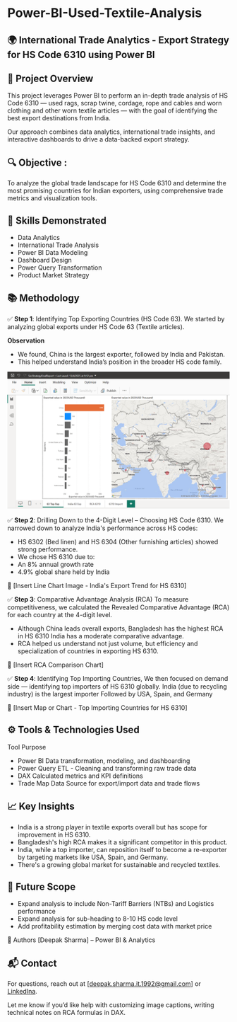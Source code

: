 # Power-BI-Used-Textile-Analysis

## 🌍 **International Trade Analytics** - Export Strategy for HS Code 6310 using Power BI

## 📌 **Project Overview** 
This project leverages Power BI to perform an in-depth trade analysis of HS Code 6310 — used rags, scrap twine, cordage, rope and cables and worn clothing and other worn textile articles — with the goal of identifying the best export destinations from India.

Our approach combines data analytics, international trade insights, and interactive dashboards to drive a data-backed export strategy.

## 🔍 **Objective** : 
To analyze the global trade landscape for HS Code 6310 and determine the most promising countries for Indian exporters, using comprehensive trade metrics and visualization tools.

## 🧠 Skills Demonstrated
- Data Analytics
- International Trade Analysis
- Power BI Data Modeling
- Dashboard Design
- Power Query Transformation
- Product Market Strategy


## 📚 Methodology

✅ **Step 1**: Identifying Top Exporting Countries (HS Code 63). We started by analyzing global exports under HS Code 63 (Textile articles).

**Observation** 
- We found, China is the largest exporter, followed by India and Pakistan.
- This helped understand India’s position in the broader HS code family.

![alt text](https://github.com/deepaksharma1992/Power-BI-Used-Textile-Analysis/blob/main/Images/1_exporters_63.png)

✅ **Step 2**: Drilling Down to the 4-Digit Level – Choosing HS Code 6310. We narrowed down to analyze India's performance across HS codes:

- HS 6302 (Bed linen) and HS 6304 (Other furnishing articles) showed strong performance.
- We chose HS 6310 due to:
 - An 8% annual growth rate
 - 4.9% global share held by India

📸 [Insert Line Chart Image - India's Export Trend for HS 6310]

✅ **Step 3**: Comparative Advantage Analysis (RCA) To measure competitiveness, we calculated the Revealed Comparative Advantage (RCA) for each country at the 4-digit level.

- Although China leads overall exports, Bangladesh has the highest RCA in HS 6310 India has a moderate comparative advantage.
- RCA helped us understand not just volume, but efficiency and specialization of countries in exporting HS 6310.

📸 [Insert RCA Comparison Chart]


✅ **Step 4**: Identifying Top Importing Countries, We then focused on demand side — identifying top importers of HS 6310 globally. India (due to recycling industry) is the largest importer Followed by USA, Spain, and Germany

📸 [Insert Map or Chart - Top Importing Countries for HS 6310]


## ⚙️ Tools & Technologies Used

Tool	Purpose
- Power BI	Data transformation, modeling, and dashboarding
- Power Query	ETL - Cleaning and transforming raw trade data
- DAX	Calculated metrics and KPI definitions
- Trade Map Data	Source for export/import data and trade flows


## 📈 Key Insights
- India is a strong player in textile exports overall but has scope for improvement in HS 6310.
- Bangladesh's high RCA makes it a significant competitor in this product.
- India, while a top importer, can reposition itself to become a re-exporter by targeting markets like USA, Spain, and Germany.
- There's a growing global market for sustainable and recycled textiles.

## 🔮 Future Scope
- Expand analysis to include Non-Tariff Barriers (NTBs) and Logistics performance 
- Expand analysis for sub-heading to 8-10 HS code level
- Add profitability estimation by merging cost data with market price

🙌 Authors
[Deepak Sharma] – Power BI & Analytics


## 📬 Contact
For questions, reach out at [deepak.sharma.it.1992@gmail.com] or [LinkedIna](https://www.linkedin.com/in/deepak-sharma-58786aa0/).

Let me know if you’d like help with customizing image captions, writing technical notes on RCA formulas in DAX.

